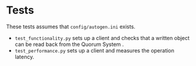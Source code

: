 # Tests

These tests assumes that `config/autogen.ini` exists.

* `test_functionality.py` sets up a client and checks that a written object can
  be read back from the Quorum System .
* `test_performance.py` sets up a client and measures the operation latency.
